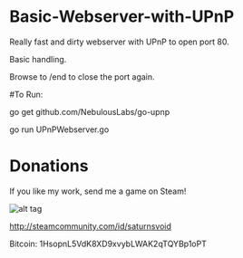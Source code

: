 # Basic-Webserver-with-UPnP

Really fast and dirty webserver with UPnP to open port 80. 

Basic handling.

Browse to /end to close the port again.

#To Run:

go get github.com/NebulousLabs/go-upnp

go run UPnPWebserver.go


# Donations

If you like my work, send me a game on Steam!

![alt tag](https://i.imgur.com/hNIHwQE.png)

http://steamcommunity.com/id/saturnsvoid

Bitcoin: 1HsopnL5VdK8XD9xvybLWAK2qTQYBp1oPT
